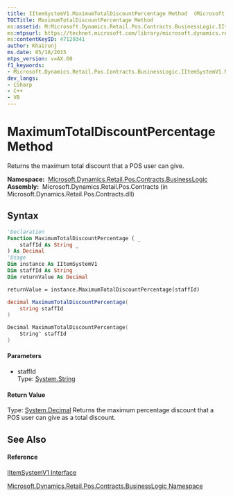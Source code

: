 ```yaml
---
title: IItemSystemV1.MaximumTotalDiscountPercentage Method  (Microsoft.Dynamics.Retail.Pos.Contracts.BusinessLogic)
TOCTitle: MaximumTotalDiscountPercentage Method
ms:assetid: M:Microsoft.Dynamics.Retail.Pos.Contracts.BusinessLogic.IItemSystemV1.MaximumTotalDiscountPercentage(System.String)
ms:mtpsurl: https://technet.microsoft.com/library/microsoft.dynamics.retail.pos.contracts.businesslogic.iitemsystemv1.maximumtotaldiscountpercentage(v=AX.60)
ms:contentKeyID: 47129341
author: Khairunj
ms.date: 05/18/2015
mtps_version: v=AX.60
f1_keywords:
- Microsoft.Dynamics.Retail.Pos.Contracts.BusinessLogic.IItemSystemV1.MaximumTotalDiscountPercentage
dev_langs:
- CSharp
- C++
- VB
---
```


# MaximumTotalDiscountPercentage Method

Returns the maximum total discount that a POS user can give.

**Namespace:**  [Microsoft.Dynamics.Retail.Pos.Contracts.BusinessLogic](microsoft-dynamics-retail-pos-contracts-businesslogic-namespace.md)  
**Assembly:**  Microsoft.Dynamics.Retail.Pos.Contracts (in Microsoft.Dynamics.Retail.Pos.Contracts.dll)

## Syntax

``` vb
'Declaration
Function MaximumTotalDiscountPercentage ( _
    staffId As String _
) As Decimal
'Usage
Dim instance As IItemSystemV1
Dim staffId As String
Dim returnValue As Decimal

returnValue = instance.MaximumTotalDiscountPercentage(staffId)
```

``` csharp
decimal MaximumTotalDiscountPercentage(
    string staffId
)
```

``` c++
Decimal MaximumTotalDiscountPercentage(
    String^ staffId
)
```

#### Parameters

  - staffId  
    Type: [System.String](https://technet.microsoft.com/library/s1wwdcbf\(v=ax.60\))  

#### Return Value

Type: [System.Decimal](https://technet.microsoft.com/library/1k2e8atx\(v=ax.60\))  
Returns the maximum percentage discount that a POS user can give as a total discount.  

## See Also

#### Reference

[IItemSystemV1 Interface](iitemsystemv1-interface-microsoft-dynamics-retail-pos-contracts-businesslogic.md)

[Microsoft.Dynamics.Retail.Pos.Contracts.BusinessLogic Namespace](microsoft-dynamics-retail-pos-contracts-businesslogic-namespace.md)

